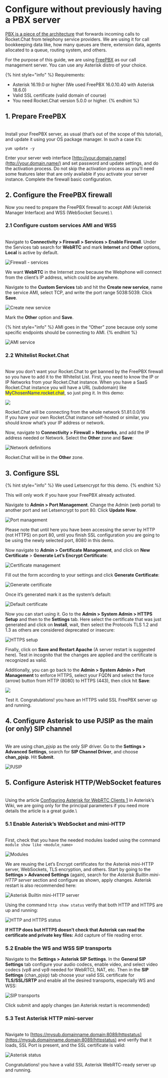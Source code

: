 # Configure without previously having a PBX server

[PBX is a piece of the architecture](https://docs.rocket.chat/guides/rocket.chat-call-center/getting-started-with-call-center/Call%20Center%20Technical%20Specification/rocket.chat-voip-architecture) that forwards incoming calls to Rocket.Chat from telephony service providers. We are using it for call bookkeeping data like, how many queues are there, extension data, agents allocated to a queue, routing system, and others.

For the purpose of this guide, we are using [FreePBX](https://www.freepbx.org/) as our call management server. You can use any Asterisk distro of your choice.

{% hint style="info" %}
Requirements:

* Asterisk 16.19.0 or higher (We used FreePBX 16.0.10.40 with Asterisk 18.6.0)
* Valid SSL certificate (valid domain of course)
* You need Rocket.Chat version 5.0.0 or higher.&#x20;
{% endhint %}

## 1. Prepare FreePBX

\
Install your FreePBX server, as usual (that’s out of the scope of this tutorial), and update it using your OS package manager. In such a case it’s:

```
yum update -y
```

Enter your server web interface [http://your.domain.name](http://your.domain.name/) and set password and update settings, and do the activation process. Do not skip the activation process as you’ll need some features later that are only available if you activate your server instance. Complete the firewall basic configuration.

## 2. Configure the FreePBX firewall

Now you need to prepare the FreePBX firewall to accept AMI (Asterisk Manager Interface) and WSS (WebSocket Secure).\


### 2.1 Configure custom services AMI and WSS

\
Navigate to **Connectivity > Firewall > Services > Enable Firewall**. Under the Services tab search for **WebRTC** and mark **Internet** and **Other** options, **Local** is active by default.

![Firewall - services](<../../../../.gitbook/assets/Firewall - services - FreePBX.png>)

We want **WebRTC** in the Internet zone because the Webphone will connect from the client’s IP address, which could be anywhere.

Navigate to the **Custom Services** tab and hit the **Create new service**, name the service AMI, select TCP, and write the port range 5038:5039. Click **Save**.&#x20;

![Create new service](<../../../../.gitbook/assets/Create new service - FreePBX.png>)

Mark the **Other** option and **Save**.&#x20;

{% hint style="info" %}
AMI goes in the “Other” zone because only some specific endpoints should be connecting to AMI.
{% endhint %}

![AMI service](<../../../../.gitbook/assets/AMI service-FreePBX.png>)

### **2.2 Whitelist Rocket.Chat**

\
Now you don’t want your Rocket.Chat to get banned by the FreePBX firewall so you have to add it to the Whitelist List. First, you need to know the IP or IP Networks from your Rocket.Chat instance. When you have a SaaS Rocket.Chat instance you will have a URL (subdomain) like <mark style="color:blue;">MyChosenName.rocket.chat</mark>, so just ping it. In this demo:

![](<../../../../.gitbook/assets/image (4) (1).png>)

Rocket.Chat will be connecting from the whole network 51.81.0.0/16\
If you have your own Rocket.Chat instance self-hosted or similar, you should know what’s your IP address or network.

Now, navigate to **Connectivity > Firewall >** **Networks**, and add the IP address needed or Network. Select the **Other** zone and **Save**:

![Network definitions](<../../../../.gitbook/assets/Network Difinition PBX.png>)

Rocket.Chat will be in the **Other** zone.

## 3. Configure SSL

{% hint style="info" %}
We used Letsencrypt for this demo.
{% endhint %}

This will only work if you have your FreePBX already activated.&#x20;

Navigate to **Admin > Port Management**. Change the Admin (web portal) to another port and set Letsencrypt to port 80. Click **Update** **Now**.

![Port management](<../../../../.gitbook/assets/Port management PBX.png>)

Please note that until here you have been accessing the server by HTTP (not HTTPS) on port 80, until you finish SSL configuration you are going to be using the newly selected port, 8080 in this demo.

Now navigate to **Admin > Certificate Management**, and click on **New Certificate** > **Generate Let’s Encrypt Certificate**:

![Certificate management](<../../../../.gitbook/assets/Certificate management PBX.png>)

Fill out the form according to your settings and click **Generate Certificate**:

![Generate certificate](<../../../../.gitbook/assets/generate certificate PBX.png>)

Once it’s generated mark it as the system’s default:

![Default certificate](<../../../../.gitbook/assets/Default certificate PBX.png>)

Now you can start using it. Go to the **Admin > System Admin > HTTPS Setup** and then to the **Settings** tab. Here select the certificate that was just generated and click on **Install**, wait, then select the Protocols TLS 1.2 and 1.3 as others are considered deprecated or insecure:

![HTTPS setup](<../../../../.gitbook/assets/HTTPS setup.png>)

Finally, click on **Save and Restart Apache** (A server restart is suggested here). Test in incognito that the changes are applied and the certificate is recognized as valid.

Additionally, you can go back to the **Admin > System Admin > Port Management** to enforce HTTPS, select your FQDN and select the force (arrow) button from HTTP (8080) to HTTPS (443), then click hit **Save**:

![](<../../../../.gitbook/assets/Enforce HTTPS PBX.png>)



Test it. Congratulations! you have an HTTPS valid SSL FreePBX server up and running.

## 4. Configure Asterisk to use PJSIP as the main (or only) SIP channel

\
We are using chan\_pjsip as the only SIP driver. Go to the **Settings > Advanced** **Settings**, search for **SIP Channel Driver**, and choose **chan\_pjsip**. Hit **Submit**.

![PJSIP ](<../../../../.gitbook/assets/PJSIP FreePBX.png>)

## 5. Configure Asterisk HTTP/WebSocket features

\
Using the article [Configuring Asterisk for WebRTC Clients 1](https://wiki.asterisk.org/wiki/display/AST/Configuring+Asterisk+for+WebRTC+Clients) in Asterisk’s Wiki, we are going only for the principal parameters if you need more details the article is a great guide.\


### 5.1 Enable Asterisk’s WebSocket and mini-HTTP

\
First, check that you have the needed modules loaded using the command `module show like <module_name>`

![Modules](<../../../../.gitbook/assets/Modules FreePBX.png>)

We are reusing the Let’s Encrypt certificates for the Asterisk mini-HTTP server, WebSockets, TLS encryption, and others. Start by going to the **Settings > Advanced Settings** (again), search for the _Asterisk Builtin mini-HTTP server_ section and configure as shown, apply changes. Asterisk restart is also recommended here:

![Asterisk Builtin mini-HTTP server](<../../../../.gitbook/assets/image (9).png>)

Using the command `http show status` verify that both HTTP and HTTPS are up and running:

![HTTP and HTTPS status](<../../../../.gitbook/assets/HTTP and HTTPS status FreePBX.png>)

**If HTTP does but HTTPS doesn’t check that Asterisk can read the certificate and private key files:** Add capture of file reading error.&#x20;

### 5.2 Enable the WS and WSS SIP transports&#x20;

Navigate to the **Settings > Asterisk SIP Settings**. In the **General SIP Settings** tab configure your audio codecs, enable video, and select video codecs (vp8 and vp9 needed for WebRTC), NAT, etc. Then in the **SIP Settings** (chan\_pjsip) tab choose your valid SSL certificate for **TLS/SSL/SRTP** and enable all the desired transports, especially WS and WSS:

![SIP transports](<../../../../.gitbook/assets/SIP transports.png>)

Click submit and apply changes (an Asterisk restart is recommended)

### &#x20;5.3 Test Asterisk HTTP mini-server

\
Navigate to [https://mysub.domainname.domain:8089/httpstatus](https://mysub.domainname.domain:8089/httpstatus) and verify that it loads, SSL Port is present, and the SSL certificate is valid:

![Asterisk status](<../../../../.gitbook/assets/Asterisk status FreePBX.png>)

Congratulations! you have a valid SSL Asterisk WebRTC-ready server up and running.
